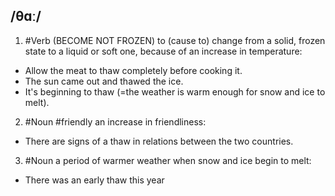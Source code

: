 ## /θɑː/ 
1. #Verb
(BECOME NOT FROZEN)
to (cause to) change from a solid, frozen state to a liquid or soft one, because of an increase in temperature:

- Allow the meat to thaw completely before cooking it.
- The sun came out and thawed the ice.
- It's beginning to thaw (=the weather is warm enough for snow and ice to melt).

2. #Noun
#friendly
an increase in friendliness:

- There are signs of a thaw in relations between the two countries.

3. #Noun
a period of warmer weather when snow and ice begin to melt:

- There was an early thaw this year
